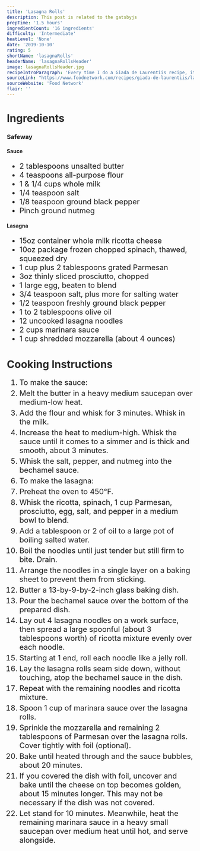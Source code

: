 ```yaml
---
title: 'Lasagna Rolls'
description: This post is related to the gatsbyjs
prepTime: '1.5 hours'
ingredientCount: '16 ingredients'
difficulty: 'Intermediate'
heatLevel: 'None'
date: '2019-10-10'
rating: 5
shortName: 'lasagnaRolls'
headerName: 'lasagnaRollsHeader'
image: lasagnaRollsHeader.jpg
recipeIntroParagraph: 'Every time I do a Giada de Laurentiis recipe, it is incredible! This was no exception. She's a master with Italian food, and this was a cool alternative to lasagna. It was slightly complicated, and would have been completed easier with two people as there is a lot to do simultaneously. The final result was incredible though, and I would definitely recommend it. I ate it with three other people and we had no leftovers. I would suggest a side salad with this dish."
sourceLink: "https://www.foodnetwork.com/recipes/giada-de-laurentiis/lasagna-rolls-recipe-1943979"
sourceWebsite: 'Food Network'
flair: ''
---
```


<h1 style="color: #2B2B2B;">Ingredients</h1>

<h3>Safeway</h3>

<h4>Sauce</h4>
<ul style="font-size: 20px;">
    <li>2 tablespoons unsalted butter</li>
    <li>4 teaspoons all-purpose flour</li>
    <li>1 & 1/4 cups whole milk</li>
    <li>1/4 teaspoon salt</li>
    <li>1/8 teaspoon ground black pepper</li>
    <li>Pinch ground nutmeg</li>
</ul>

<h4>Lasagna</h4>
<ul style="font-size: 20px;">
    <li>15oz container whole milk ricotta cheese</li>
    <li>10oz package frozen chopped spinach, thawed, squeezed dry</li>
    <li>1 cup plus 2 tablespoons grated Parmesan</li>
    <li>3oz thinly sliced prosciutto, chopped</li>
    <li>1 large egg, beaten to blend</li>
    <li>3/4 teaspoon salt, plus more for salting water</li>
    <li>1/2 teaspoon freshly ground black pepper</li>
    <li>1 to 2 tablespoons olive oil</li>
    <li>12 uncooked lasagna noodles</li>
    <li>2 cups marinara sauce</li>
    <li>1 cup shredded mozzarella (about 4 ounces)</li>
</ul>

<h1 style="color: #2B2B2B; margin-top: 40px;">Cooking Instructions</h1>
<ol style="font-size: 20px" className="cookingInstructionsOL">
    <li style="margin: 5px 0;">To make the sauce:</li>
    <li style="margin: 5px 0;">Melt the butter in a heavy medium saucepan over medium-low heat.</li>
    <li style="margin: 5px 0;">Add the flour and whisk for 3 minutes. Whisk in the milk.</li>
    <li style="margin: 5px 0;">Increase the heat to medium-high. Whisk the sauce until it comes to a simmer and is thick and smooth, about 3 minutes.</li>
    <li style="margin: 5px 0;">Whisk the salt, pepper, and nutmeg into the bechamel sauce.</li>
    <li style="margin: 5px 0;">To make the lasagna:</li>
    <li style="margin: 5px 0;">Preheat the oven to 450°F.</li>
    <li style="margin: 5px 0;">Whisk the ricotta, spinach, 1 cup Parmesan, prosciutto, egg, salt, and pepper in a medium bowl to blend.</li>
    <li style="margin: 5px 0;">Add a tablespoon or 2 of oil to a large pot of boiling salted water.</li>
    <li style="margin: 5px 0;">Boil the noodles until just tender but still firm to bite. Drain.</li>
    <li style="margin: 5px 0;">Arrange the noodles in a single layer on a baking sheet to prevent them from sticking.</li>
    <li style="margin: 5px 0;">Butter a 13-by-9-by-2-inch glass baking dish.</li>
    <li style="margin: 5px 0;">Pour the bechamel sauce over the bottom of the prepared dish.</li>
    <li style="margin: 5px 0;">Lay out 4 lasagna noodles on a work surface, then spread a large spoonful (about 3 tablespoons worth) of ricotta mixture evenly over each noodle.</li>
    <li style="margin: 5px 0;">Starting at 1 end, roll each noodle like a jelly roll.</li>
    <li style="margin: 5px 0;">Lay the lasagna rolls seam side down, without touching, atop the bechamel sauce in the dish.</li>
    <li style="margin: 5px 0;">Repeat with the remaining noodles and ricotta mixture.</li>
    <li style="margin: 5px 0;">Spoon 1 cup of marinara sauce over the lasagna rolls.</li>
    <li style="margin: 5px 0;">Sprinkle the mozzarella and remaining 2 tablespoons of Parmesan over the lasagna rolls. Cover tightly with foil (optional).</li>
    <li style="margin: 5px 0;">Bake until heated through and the sauce bubbles, about 20 minutes.</li>
    <li style="margin: 5px 0;">If you covered the dish with foil, uncover and bake until the cheese on top becomes golden, about 15 minutes longer. This may not be necessary if the dish was not covered.</li>
    <li style="margin: 5px 0;">Let stand for 10 minutes. Meanwhile, heat the remaining marinara sauce in a heavy small saucepan over medium heat until hot, and serve alongside.</li>
</ol>
